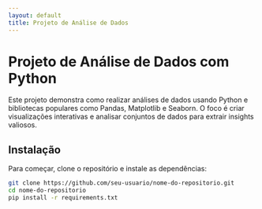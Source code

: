 ```yaml
---
layout: default
title: Projeto de Análise de Dados
---
```


# Projeto de Análise de Dados com Python

Este projeto demonstra como realizar análises de dados usando Python e bibliotecas populares como Pandas, Matplotlib e Seaborn. O foco é criar visualizações interativas e analisar conjuntos de dados para extrair insights valiosos.

## Instalação

Para começar, clone o repositório e instale as dependências:

```sh
git clone https://github.com/seu-usuario/nome-do-repositorio.git
cd nome-do-repositorio
pip install -r requirements.txt
